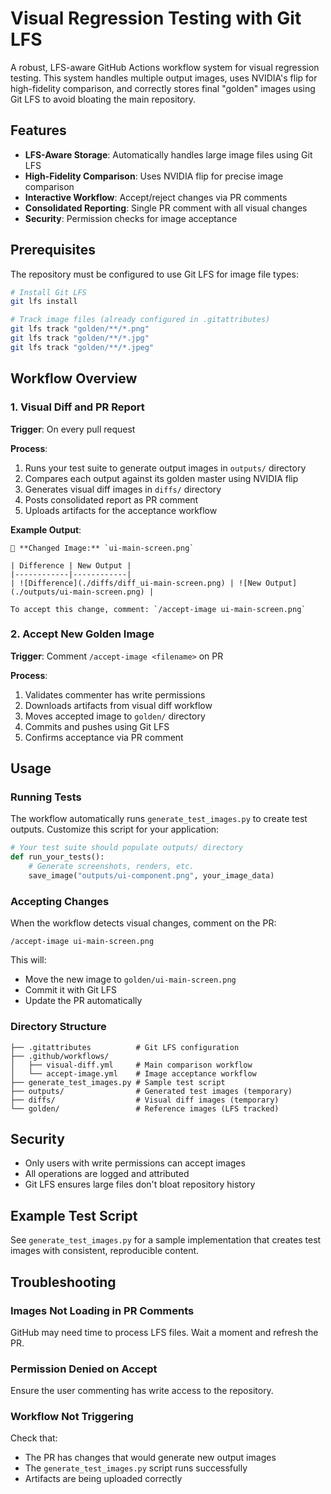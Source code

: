 # Visual Regression Testing with Git LFS

A robust, LFS-aware GitHub Actions workflow system for visual regression testing. This system handles multiple output images, uses NVIDIA's flip for high-fidelity comparison, and correctly stores final "golden" images using Git LFS to avoid bloating the main repository.

## Features

- **LFS-Aware Storage**: Automatically handles large image files using Git LFS
- **High-Fidelity Comparison**: Uses NVIDIA flip for precise image comparison
- **Interactive Workflow**: Accept/reject changes via PR comments
- **Consolidated Reporting**: Single PR comment with all visual changes
- **Security**: Permission checks for image acceptance

## Prerequisites

The repository must be configured to use Git LFS for image file types:

```bash
# Install Git LFS
git lfs install

# Track image files (already configured in .gitattributes)
git lfs track "golden/**/*.png"
git lfs track "golden/**/*.jpg" 
git lfs track "golden/**/*.jpeg"
```

## Workflow Overview

### 1. Visual Diff and PR Report

**Trigger**: On every pull request

**Process**:
1. Runs your test suite to generate output images in `outputs/` directory
2. Compares each output against its golden master using NVIDIA flip
3. Generates visual diff images in `diffs/` directory  
4. Posts consolidated report as PR comment
5. Uploads artifacts for the acceptance workflow

**Example Output**:
```
🔄 **Changed Image:** `ui-main-screen.png`

| Difference | New Output |
|------------|------------|
| ![Difference](./diffs/diff_ui-main-screen.png) | ![New Output](./outputs/ui-main-screen.png) |

To accept this change, comment: `/accept-image ui-main-screen.png`
```

### 2. Accept New Golden Image

**Trigger**: Comment `/accept-image <filename>` on PR

**Process**:
1. Validates commenter has write permissions
2. Downloads artifacts from visual diff workflow
3. Moves accepted image to `golden/` directory
4. Commits and pushes using Git LFS
5. Confirms acceptance via PR comment

## Usage

### Running Tests

The workflow automatically runs `generate_test_images.py` to create test outputs. Customize this script for your application:

```python
# Your test suite should populate outputs/ directory
def run_your_tests():
    # Generate screenshots, renders, etc.
    save_image("outputs/ui-component.png", your_image_data)
```

### Accepting Changes

When the workflow detects visual changes, comment on the PR:

```
/accept-image ui-main-screen.png
```

This will:
- Move the new image to `golden/ui-main-screen.png`
- Commit it with Git LFS
- Update the PR automatically

### Directory Structure

```
├── .gitattributes          # Git LFS configuration
├── .github/workflows/
│   ├── visual-diff.yml     # Main comparison workflow
│   └── accept-image.yml    # Image acceptance workflow
├── generate_test_images.py # Sample test script
├── outputs/                # Generated test images (temporary)
├── diffs/                  # Visual diff images (temporary)
└── golden/                 # Reference images (LFS tracked)
```

## Security

- Only users with write permissions can accept images
- All operations are logged and attributed
- Git LFS ensures large files don't bloat repository history

## Example Test Script

See `generate_test_images.py` for a sample implementation that creates test images with consistent, reproducible content.

## Troubleshooting

### Images Not Loading in PR Comments

GitHub may need time to process LFS files. Wait a moment and refresh the PR.

### Permission Denied on Accept

Ensure the user commenting has write access to the repository.

### Workflow Not Triggering

Check that:
- The PR has changes that would generate new output images
- The `generate_test_images.py` script runs successfully
- Artifacts are being uploaded correctly

